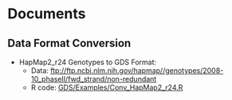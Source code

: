 # Documents

## Data Format Conversion

* HapMap2_r24 Genotypes to GDS Format:
    * Data: ftp://ftp.ncbi.nlm.nih.gov/hapmap//genotypes/2008-10_phaseII/fwd_strand/non-redundant
    * R code: [GDS/Examples/Conv_HapMap2_r24.R](./GDS/Examples/Conv_HapMap2_r24.R)
